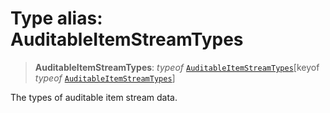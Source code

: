 # Type alias: AuditableItemStreamTypes

> **AuditableItemStreamTypes**: *typeof* [`AuditableItemStreamTypes`](../variables/AuditableItemStreamTypes.md)\[keyof *typeof* [`AuditableItemStreamTypes`](../variables/AuditableItemStreamTypes.md)\]

The types of auditable item stream data.
